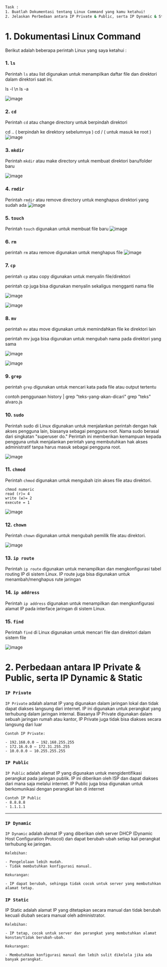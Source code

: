 ```sh
Task :
1. Buatlah Dokumentasi tentang Linux Command yang kamu ketahui!
2. Jelaskan Perbedaan antara IP Private & Public, serta IP Dynamic & Static!
```

# 1. **Dokumentasi Linux Command**

Berikut adalah beberapa perintah Linux yang saya ketahui :

### 1. `ls`
Perintah `ls` atau list digunakan untuk menampilkan daftar file dan direktori dalam direktori saat ini.

ls -l \n
ls -a

![image](https://github.com/user-attachments/assets/caf57fa0-0943-41b6-9b4f-94e6c0b29945)

### 2. `cd`
Perintah `cd` atau change directory untuk berpindah direktori

cd .. ( berpindah ke direktory sebelumnya )
cd / ( untuk masuk ke root )
![image](https://github.com/user-attachments/assets/fa2e6401-6147-4103-9ff6-2dc622929b12)

### 3. `mkdir`
Perintah `mkdir` atau make directory untuk membuat direktori baru/folder baru

![image](https://github.com/user-attachments/assets/25f64b22-3585-4416-94ea-a771b3c56be1)


### 4. `rmdir`
Perintah `rmdir` atau remove directory untuk menghapus direktori yang sudah ada
![image](https://github.com/user-attachments/assets/4b9022ff-194d-40ea-94e5-c3896d426a6d)

### 5. `touch`
Perintah `touch` digunakan untuk membuat file baru
![image](https://github.com/user-attachments/assets/3d6bde35-e658-4e98-b8c0-06d90e135112)

### 6. `rm`
perintah `rm` atau remove digunakan untuk menghapus file
![image](https://github.com/user-attachments/assets/d6d9258c-deb7-40de-a494-3ff44c4b6222)

### 7. `cp`
perintah `cp` atau copy digunakan untuk menyalin file/direktori 

perintah cp juga bisa digunakan menyalin sekaligus mengganti nama file

![image](https://github.com/user-attachments/assets/0bc499d6-550e-4897-b600-add2ee6cd271)

![image](https://github.com/user-attachments/assets/8a5f2ee3-30a9-4e10-bb44-507f73b53ec6)

### 8. `mv`
perintah `mv` atau move digunakan untuk memindahkan file ke direktori lain

perintah mv juga bisa digunakan untuk mengubah nama pada direktori yang sama

![image](https://github.com/user-attachments/assets/e6ab5d1b-491d-4b6e-802b-c9148c150303)

![image](https://github.com/user-attachments/assets/08f65fdf-737c-439f-b5cb-93d2fd57f2a0)

### 9. `grep`
perintah `grep` digunakan untuk mencari kata pada file atau output tertentu 

contoh penggunaan 
history | grep "teks-yang-akan-dicari"
grep "teks" alvaro.js

### 10. `sudo`
Perintah sudo di Linux digunakan untuk menjalankan perintah dengan hak akses pengguna lain, biasanya sebagai pengguna root. Nama sudo berasal dari singkatan "superuser do." Perintah ini memberikan kemampuan kepada pengguna untuk menjalankan perintah yang membutuhkan hak akses administratif tanpa harus masuk sebagai pengguna root.

![image](https://github.com/user-attachments/assets/2be5718d-c780-4506-9589-98f0dbe84f30)

### 11. `chmod`
Perintah `chmod` digunakan untuk mengubah izin akses file atau direktori.

```
chmod numeric
read (r)= 4
write (w)= 2
execute = 1

```
![image](https://github.com/user-attachments/assets/e9af4b5a-7a28-4bc4-97d6-7a3a187daf43)


### 12. `chown`

Perintah `chown` digunakan untuk mengubah pemilik file atau direktori.

![image](https://github.com/user-attachments/assets/2fd0853d-50b4-4f77-97bf-650a5042611b)

### 13. `ip route`

Perintah `ip route` digunakan untuk menampilkan dan mengkonfigurasi tabel routing IP di sistem Linux.
IP route juga bisa digunakan untuk menambah/menghapus rute jaringan

### 14. `ip address`
Perintah `ip address` digunakan untuk menampilkan dan mengkonfigurasi alamat IP pada interface jaringan di sistem Linux.

### 15. `find`
Perintah `find` di Linux digunakan untuk mencari file dan direktori dalam sistem file

![image](https://github.com/user-attachments/assets/9dbf14a0-586f-4eb6-a97a-6b7f899c9004)

# 2. **Perbedaan antara IP Private & Public, serta IP Dynamic & Static**


### `IP Private`

`IP Private` adalah alamat IP yang digunakan dalam jaringan lokal dan tidak dapat diakses langsung dari internet. IP ini digunakan untuk perangkat yang terhubung dalam jaringan internal.
Biasanya IP Private digunakan dalam sebuah jaringan rumah atau kantor, IP Private juga tidak bisa diakses secara langsung dari luar

```
Contoh IP Private:

- 192.168.0.0 – 192.168.255.255
- 172.16.0.0 – 172.31.255.255
- 10.0.0.0 – 10.255.255.255
```
### `IP Public`

`IP Public` adalah alamat IP yang digunakan untuk mengidentifikasi perangkat pada jaringan publik. IP ini diberikan oleh ISP dan dapat diakses dari mana saja melalui internet.
IP Public juga bisa digunakan untuk berkomunikasi dengan perangkat lain di internet

```
Contoh IP Public
- 8.8.8.8
- 1.1.1.1

```

---
### `IP Dynamic`
`IP Dynamic` adalah alamat IP yang diberikan oleh server DHCP (Dynamic Host Configuration Protocol) dan dapat berubah-ubah setiap kali perangkat terhubung ke jaringan.

```
Kelebihan:

- Pengelolaan lebih mudah.
- Tidak membutuhkan konfigurasi manual.

Kekurangan:

- IP dapat berubah, sehingga tidak cocok untuk server yang membutuhkan alamat tetap.
```

### `IP Static`
IP Static adalah alamat IP yang ditetapkan secara manual dan tidak berubah kecuali diubah secara manual oleh administrator.

```
Kelebihan:

- IP tetap, cocok untuk server dan perangkat yang membutuhkan alamat konstan/tidak berubah-ubah.

Kekurangan:

- Membutuhkan konfigurasi manual dan lebih sulit dikelola jika ada banyak perangkat.
```

